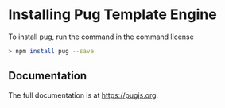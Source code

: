 # Installing Pug Template Engine

To install pug, run the command in the command license

```sh
> npm install pug --save
```

## Documentation

The full documentation is at https://pugjs.org.
